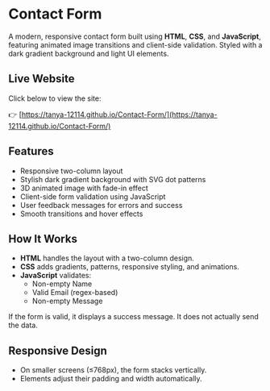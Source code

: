 # Contact Form

A modern, responsive contact form built using **HTML**, **CSS**, and **JavaScript**, featuring animated image transitions and client-side validation. Styled with a dark gradient background and light UI elements.

## Live Website

Click below to view the site:

👉 [https://tanya-12114.github.io/Contact-Form/](https://tanya-12114.github.io/Contact-Form/)

## Features

- Responsive two-column layout
- Stylish dark gradient background with SVG dot patterns
- 3D animated image with fade-in effect
- Client-side form validation using JavaScript
- User feedback messages for errors and success
- Smooth transitions and hover effects


## How It Works

- **HTML** handles the layout with a two-column design.
- **CSS** adds gradients, patterns, responsive styling, and animations.
- **JavaScript** validates:
  - Non-empty Name
  - Valid Email (regex-based)
  - Non-empty Message

If the form is valid, it displays a success message. It does not actually send the data.

## Responsive Design

- On smaller screens (≤768px), the form stacks vertically.
- Elements adjust their padding and width automatically.




